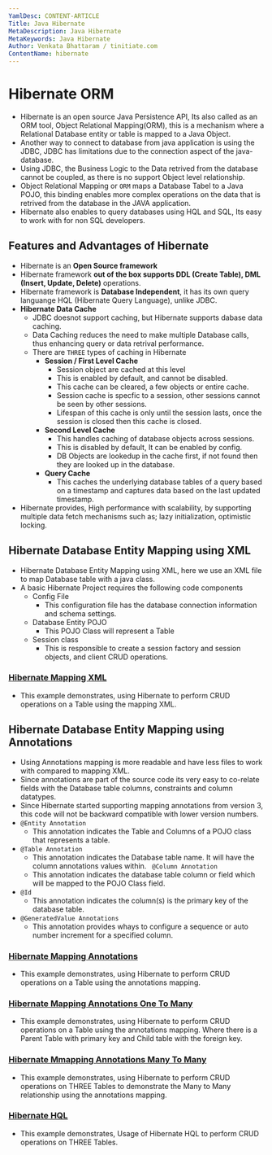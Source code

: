 ```yaml
---
YamlDesc: CONTENT-ARTICLE
Title: Java Hibernate
MetaDescription: Java Hibernate
MetaKeywords: Java Hibernate
Author: Venkata Bhattaram / tinitiate.com
ContentName: hibernate
---
```


# Hibernate ORM
* Hibernate is an open source Java Persistence API, Its also called as an ORM
  tool, Object Relational Mapping(ORM), this is a mechanism where a Relational
  Database entity or table is mapped to a Java Object.
* Another way to connect to database from java application is using the JDBC,
  JDBC has limitations due to the connection aspect of the java-database.
* Using JDBC, the Business Logic to the Data retrived from the database
  cannot be coupled, as there is no support Object level relationship.
* Object Relational Mapping or `ORM` maps a Database Tabel to a Java POJO,
  this binding enables more complex operations on the data that is
  retrived from the database in the JAVA application.
* Hibernate also enables to query databases using HQL and SQL, Its easy to work
  with for non SQL developers.

## Features and Advantages of Hibernate
* Hibernate is an **Open Source framework**
* Hibernate framework **out of the box supports DDL (Create Table), DML (Insert,
  Update, Delete)** operations.
* Hibernate framework is **Database Independent**, it has its own query
  languange HQL (Hibernate Query Language), unlike JDBC.
* **Hibernate Data Cache**
  * JDBC doesnot support caching, but Hibernate supports dabase data caching.
  * Data Caching reduces the need to make multiple Database calls, thus enhancing
    query or data retrival performance.
  * There are `THREE` types of caching in Hibernate
    * **Session / First Level Cache**
      * Session object are cached at this level
      * This is enabled by default, and cannot be disabled.
      * This cache can be cleared, a few objects or entire cache.
      * Session cache is specfic to a session, other sessions cannot be seen
        by other sessions.
      * Lifespan of this cache is only until the session lasts, once the
        session is closed then this cache is closed.
    * **Second Level Cache**
      * This handles caching of database objects across sessions.
      * This is disabled by default, It can be enabled by config.
      * DB Objects are lookedup in the cache first, if not found then they are
        looked up in the database.
    * **Query Cache**
      * This caches the underlying database tables of a query based on a
        timestamp and captures data based on the last updated timestamp.
* Hibernate provides, High performance with scalability, by supporting multiple
  data fetch mechanisms such as; lazy initialization, optimistic locking.


## Hibernate Database Entity Mapping using XML
* Hibernate Database Entity Mapping using XML, here we use an XML file to map
  Database table with a java class.
* A basic Hibernate Project requires the following code components
    * Config File
      * This configuration file has the database connection information
        and schema settings.
    * Database Entity POJO
      * This POJO Class will represent a Table
    * Session class
      * This is responsible to create a session factory and session objects,
        and client CRUD operations.

### [Hibernate Mapping XML](hibernate-mapping-xml.html)
* This example demonstrates, using Hibernate to perform CRUD operations on a
  Table using the mapping XML.

## Hibernate Database Entity Mapping using Annotations
* Using Annotations mapping is more readable and have less files to work with
  compared to mapping XML.
* Since annotations are part of the source code its very easy to co-relate
  fields with the Database table columns, constraints and column datatypes.
* Since Hibernate started supporting mapping annotations from version 3, this
  code will not be backward compatible with lower version numbers.
* `@Entity Annotation`
  * This annotation indicates the Table and Columns of a POJO class that
    represents a table.
* `@Table Annotation`
  * This annotation indicates the Database table name. It will have the column
    annotations values within.
` @Column Annotation`
  * This annotation indicates the database table column or field which will be
    mapped to the POJO Class field.
* `@Id`
  * This annotation indicates the column(s) is the primary key of the
    database table.
* `@GeneratedValue Annotations`
  * This annotation provides whays to configure a sequence or auto number
    increment for a specified column.

### [Hibernate Mapping Annotations](hibernate-mapping-annotations.html)
* This example demonstrates, using Hibernate to perform CRUD operations on a 
  Table using the annotations mapping.

### [Hibernate Mapping Annotations One To Many](hibernate-mapping-annotations-one-to-many.html)
* This example demonstrates, using Hibernate to perform CRUD operations on a 
  Table using the annotations mapping. Where there is a Parent Table with 
  primary key and Child table with the foreign key.

### [Hibernate Mmapping Annotations Many To Many](hibernate-mapping-annotations-many-to-many.html)
* This example demonstrates, using Hibernate to perform CRUD operations on THREE
  Tables to demonstrate the Many to Many relationship using the annotations mapping.

### [Hibernate HQL](hibernate-hql.html)
* This example demonstrates, Usage of Hibernate HQL to perform CRUD operations 
  on THREE Tables.
